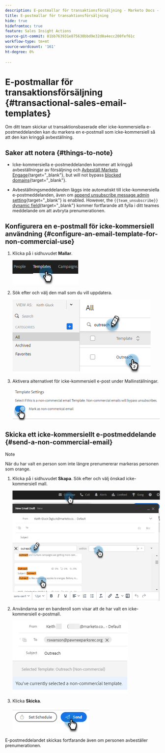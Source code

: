 ```yaml
---
description: E-postmallar för transaktionsförsäljning - Marketo Docs - Produktdokumentation
title: E-postmallar för transaktionsförsäljning
hide: true
hidefromtoc: true
feature: Sales Insight Actions
source-git-commit: 01bb763931e875630bbd9e32d0a4ecc200fef61c
workflow-type: tm+mt
source-wordcount: '161'
ht-degree: 0%

---
```


# E-postmallar för transaktionsförsäljning {#transactional-sales-email-templates}

Om ditt team skickar ut transaktionsbaserade eller icke-kommersiella e-postmeddelanden kan du markera en e-postmall som icke-kommersiell så att den kan kringgå avbeställning.

## Saker att notera {#things-to-note}

* Icke-kommersiella e-postmeddelanden kommer att kringgå avbeställningar av försäljning och [Avbeställ Marketo Engage](/help/marketo/product-docs/marketo-sales-insight/actions/email/unsubscribes/marketo-unsubscribe-check.md){target="_blank"}, but will not bypass [blocked domains](/help/marketo/product-docs/marketo-sales-insight/actions/admin/blocked-domains.md){target="_blank"}.

* Avbeställningsmeddelanden läggs inte automatiskt till icke-kommersiella e-postmeddelanden, även om [append unsubscribe message admin setting](/help/marketo/product-docs/marketo-sales-insight/actions/email/unsubscribes/auto-append-unsubscribe-message-setting.md){target="_blank"} is enabled. However, the `{{team_unsubscribe}}` [dynamic field](/help/marketo/product-docs/marketo-sales-insight/actions/templates/dynamic-fields.md){target="_blank"} kommer fortfarande att fylla i ditt teames meddelande om att avbryta prenumerationen.

## Konfigurera en e-postmall för icke-kommersiell användning {#configure-an-email-template-for-non-commercial-use}

1. Klicka på i sidhuvudet **Mallar**.

   ![](assets/transactional-sales-email-templates-1.png)

1. Sök efter och välj den mall som du vill uppdatera.

   ![](assets/transactional-sales-email-templates-2.png)

1. Aktivera alternativet för icke-kommersiell e-post under Mallinställningar.

   ![](assets/transactional-sales-email-templates-3.png)

## Skicka ett icke-kommersiellt e-postmeddelande {#send-a-non-commercial-email}

>[!NOTE]
>
>När du har valt en person som inte längre prenumererar markeras personen som orange.

1. Klicka på i sidhuvudet **Skapa**. Sök efter och välj önskad icke-kommersiell mall.

   ![](assets/transactional-sales-email-templates-4.png)

1. Användarna ser en banderoll som visar att de har valt en icke-kommersiell e-postmall.

   ![](assets/transactional-sales-email-templates-5.png)

1. Klicka **Skicka**.

   ![](assets/transactional-sales-email-templates-6.png)

E-postmeddelandet skickas fortfarande även om personen avbeställer prenumerationen.
